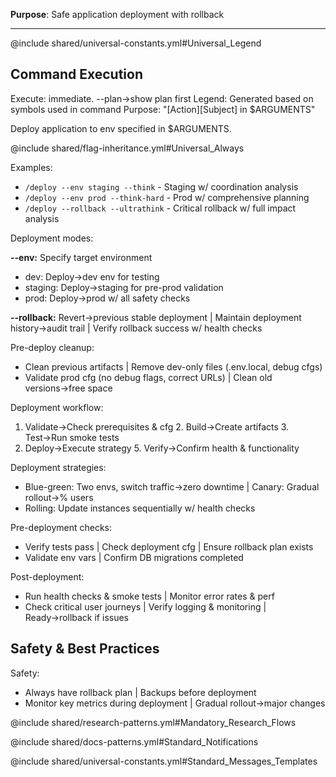 **Purpose**: Safe application deployment with rollback

---

@include shared/universal-constants.yml#Universal_Legend

## Command Execution

Execute: immediate. --plan→show plan first
Legend: Generated based on symbols used in command
Purpose: "[Action][Subject] in $ARGUMENTS"

Deploy application to env specified in $ARGUMENTS.

@include shared/flag-inheritance.yml#Universal_Always

Examples:

- `/deploy --env staging --think` - Staging w/ coordination analysis
- `/deploy --env prod --think-hard` - Prod w/ comprehensive planning
- `/deploy --rollback --ultrathink` - Critical rollback w/ full impact analysis

Deployment modes:

**--env:** Specify target environment

- dev: Deploy→dev env for testing
- staging: Deploy→staging for pre-prod validation
- prod: Deploy→prod w/ all safety checks

**--rollback:** Revert→previous stable deployment | Maintain deployment history→audit trail | Verify rollback success w/ health checks

Pre-deploy cleanup:

- Clean previous artifacts | Remove dev-only files (.env.local, debug cfgs)
- Validate prod cfg (no debug flags, correct URLs) | Clean old versions→free space

Deployment workflow:

1. Validate→Check prerequisites & cfg 2. Build→Create artifacts 3. Test→Run smoke tests
2. Deploy→Execute strategy 5. Verify→Confirm health & functionality

Deployment strategies:

- Blue-green: Two envs, switch traffic→zero downtime | Canary: Gradual rollout→% users
- Rolling: Update instances sequentially w/ health checks

Pre-deployment checks:

- Verify tests pass | Check deployment cfg | Ensure rollback plan exists
- Validate env vars | Confirm DB migrations completed

Post-deployment:

- Run health checks & smoke tests | Monitor error rates & perf
- Check critical user journeys | Verify logging & monitoring | Ready→rollback if issues

## Safety & Best Practices

Safety:

- Always have rollback plan | Backups before deployment
- Monitor key metrics during deployment | Gradual rollout→major changes

@include shared/research-patterns.yml#Mandatory_Research_Flows

@include shared/docs-patterns.yml#Standard_Notifications

@include shared/universal-constants.yml#Standard_Messages_Templates
